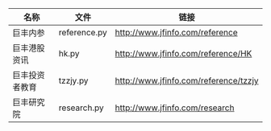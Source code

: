 |  名称  | 文件  |  链接 | 
|  ----  | ----  | ---- | 
| 巨丰内参 | reference.py | http://www.jfinfo.com/reference | 
| 巨丰港股资讯  | hk.py | http://www.jfinfo.com/reference/HK | 
| 巨丰投资者教育 | tzzjy.py | http://www.jfinfo.com/reference/tzzjy | 
| 巨丰研究院 | research.py | http://www.jfinfo.com/research | 